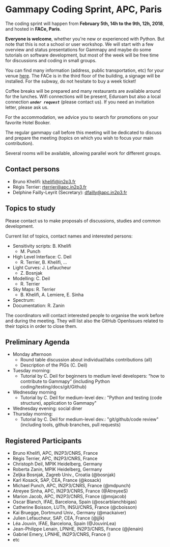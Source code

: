 # Gammapy Coding Sprint, APC, Paris

The coding sprint will happen from **February 5th, 14h to the 9th, 12h, 2018**, and hosted in **FACe, Paris**.

**Everyone is welcome**, whether you're new or experienced with Python. But note that this is not a school or user workshop. We will start with a few overview and status presentations for Gammapy and maybe do some tutorials on software development, but most of the week will be free time for discussions and coding in small groups.

You can find many information (address, public transportation, etc) for your venue [here](http://www.apc.univ-paris7.fr/FACe/en/directions). The FACe is in the third floor of the building, a signage will be installed. For the subway, do not hesitate to buy a week ticket!

Coffee breaks will be prepared and many restaurants are available around for the lunches. Wifi connections will be present, Eduroam but also a local connection _**`under request`**_ (please contact us). If you need an invitation letter, please ask us.

For the accommodation, we advice you to search for promotions on your favorite Hotel Booker.

The regular gammapy call before this meeting will be dedicated to discuss and prepare the meeting (topics on which you wish to focus your main contribution).

Several rooms will be available, allowing parallel work for different groups.

## Contact persons

* Bruno Khelifi: [khelifi@in2p3.fr](mailto:khelifi@in2p3.fr)
* Régis Terrier: [rterrier@apc.in2p3.fr](mailto:rterrier@apc.in2p3.fr)
* Delphine Failly-Leyrit (Secretary): [dfailly@apc.in2p3.fr](mailto:dfailly@apc.in2p3.fr)

## Topics to study
Please contact us to make proposals of discussions, studies and common development.

Current list of topics, contact names and interested persons:
* Sensitivity scripts: B. Khelifi
  * M. Punch
* High Level Interface: C. Deil
  * R. Terrier, B. Khelifi, ...
* Light Curves: J. Lefaucheur
  * Z. Bosnjak
* Modelling: C. Deil
  * R. Terrier
* Sky Maps: R. Terrier
  * B. Khelifi, A. Lemiere, E. Sinha
* Spectrum:
* Documentation: R. Zanin

The coordinators will contact interested people to organise the work before and during the meeting. They will list also the GitHub OpenIssues related to their topics in order to close them.

## Preliminary Agenda
* Monday afternoon
  * Round table discussion about individual/labs contributions (all)
  * Description of the PIGs (C. Deil)
* Tuesday morning:
  * Tutorial by C. Deil for beginners to medium level developers: “how to contribute to Gammapy”  (including Python coding/testing/docs/git/Github)
* Wednesday morning
  * Tutorial by C. Deil for medium-level dev.: "Python and testing (code structure), application to Gammapy"
* Wednesday evening: social diner
* Thursday morning: 
  * Tutorial by C. Deil for medium-level dev.: "git/github/code review" (including tools, github branches, pull requests)

## Registered Participants
 * Bruno Khelifi, APC, IN2P3/CNRS, France
 * Régis Terrier, APC, IN2P3/CNRS, France
 * Christoph Deil, MPIK Heidelberg, Germany 
 * Roberta Zanin, MPIK Heidelberg, Germany
 * Zeljka Bosnjak, Zagreb Univ., Croatia (@bosnjak)
 * Karl Kosack, SAP, CEA, France (@kosack)
 * Michael Punch, APC, IN2P3/CNRS, France (@mdpunch)
 * Atreyee Sinha, APC, IN2P3/CNRS, France (@AtreyeeS)
 * Marion Jacob, APC, IN2P3/CNRS, France (@msjacob)
 * Oscar Blanch, IFAE, Barcelona, Spain (@oscarblanchbigas)
 * Catherine Boisson, LUTh, INSU/CNRS, France (@cboisson)
 * Kai Bruegge, Dortmund Univ., Germany (@mackaiver)
 * Julien Lefaucheur, SAP, CEA, France (@jjlk)
 * Léa Jouvin, IFAE, Barcelona, Spain (@JouvinLea)
 * Jean-Philippe Lenain, LPNHE, IN2P3/CNRS, France (@jlenain)
 * Gabriel Emery, LPNHE, IN2P3/CNRS, France ()
 * etc
